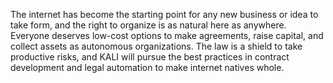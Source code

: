 The internet has become the starting point for any new business or idea to take form, and the right to organize is as natural here as anywhere. Everyone deserves low-cost options to make agreements, raise capital, and collect assets as autonomous organizations. The law is a shield to take productive risks, and KALI will pursue the best practices in contract development and legal automation to make internet natives whole.